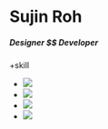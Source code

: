 # Sujin Roh



##### Designer $$ Developer



+skill
  + <img src="https://img.shields.io/badge/Adobe_Illustrator-FF9A00?style=flat-square&logo=Adobe_Illustrator&logoColor=white"/>
  + <img src="https://img.shields.io/badge/Adobe_Photoshop-31A8FF?style=flat-square&logo=Adobe_Photoshop&logoColor=white"/>
  + <img src="https://img.shields.io/badge/HTML5-E34F26?style=flat-square&logo=HTML5&logoColor=white"/>
  + <img src="https://img.shields.io/badge/CSS3-1572B6?style=flat-square&logo=CSS3&logoColor=white"/>
